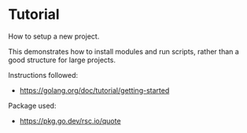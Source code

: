 # Tutorial

How to setup a new project.

This demonstrates how to install modules and run scripts, rather than a good structure for large projects.

Instructions followed:

- https://golang.org/doc/tutorial/getting-started

Package used:

- https://pkg.go.dev/rsc.io/quote
